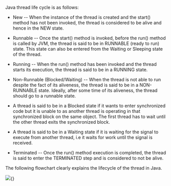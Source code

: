 Java thread life cycle is as follows:

-   New -- When the instance of the thread is created and the start()
method has not been invoked, the thread is considered to be alive
and hence in the NEW state.

-   Runnable -- Once the start() method is invoked, before the run()
method is called by JVM, the thread is said to be in RUNNABLE (ready
to run) state. This state can also be entered from the Waiting or
Sleeping state of the thread.

-   Running -- When the run() method has been invoked and the thread
starts its execution, the thread is said to be in a RUNNING state.

-   Non-Runnable (Blocked/Waiting) -- When the thread is not able to run
despite the fact of its aliveness, the thread is said to be in a
NON-RUNNABLE state. Ideally, after some time of its aliveness, the
thread should go to a runnable state.

-   A thread is said to be in a Blocked state if it wants to enter
synchronized code but it is unable to as another thread is
operating in that synchronized block on the same object. The
first thread has to wait until the other thread exits the
synchronized block.

-   A thread is said to be in a Waiting state if it is waiting for
the signal to execute from another thread, i.e it waits for work
until the signal is received.

-   Terminated -- Once the run() method execution is completed, the
thread is said to enter the TERMINATED step and is considered to not
be alive.

The following flowchart clearly explains the lifecycle of the thread in
Java.

![](image25.jpeg){}